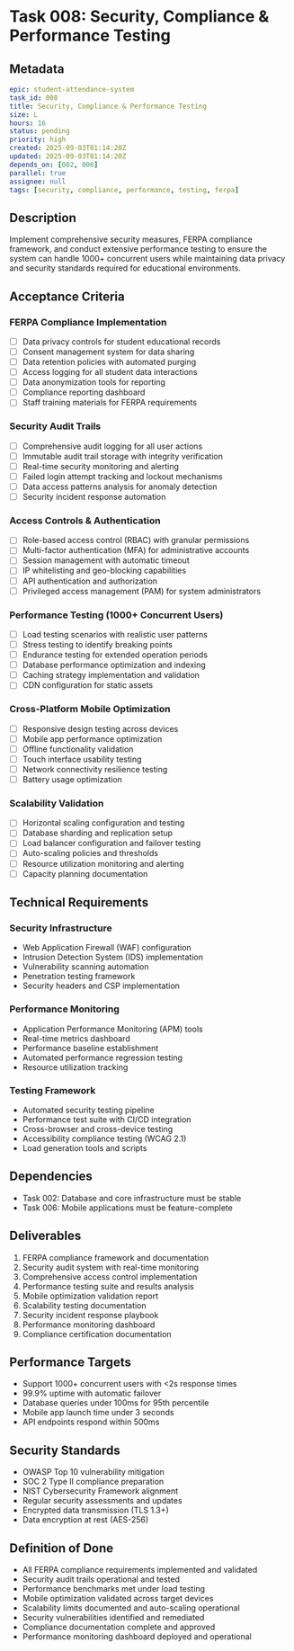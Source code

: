 # Task 008: Security, Compliance & Performance Testing

## Metadata
```yaml
epic: student-attendance-system
task_id: 008
title: Security, Compliance & Performance Testing
size: L
hours: 16
status: pending
priority: high
created: 2025-09-03T01:14:20Z
updated: 2025-09-03T01:14:20Z
depends_on: [002, 006]
parallel: true
assignee: null
tags: [security, compliance, performance, testing, ferpa]
```

## Description

Implement comprehensive security measures, FERPA compliance framework, and conduct extensive performance testing to ensure the system can handle 1000+ concurrent users while maintaining data privacy and security standards required for educational environments.

## Acceptance Criteria

### FERPA Compliance Implementation
- [ ] Data privacy controls for student educational records
- [ ] Consent management system for data sharing
- [ ] Data retention policies with automated purging
- [ ] Access logging for all student data interactions
- [ ] Data anonymization tools for reporting
- [ ] Compliance reporting dashboard
- [ ] Staff training materials for FERPA requirements

### Security Audit Trails
- [ ] Comprehensive audit logging for all user actions
- [ ] Immutable audit trail storage with integrity verification
- [ ] Real-time security monitoring and alerting
- [ ] Failed login attempt tracking and lockout mechanisms
- [ ] Data access patterns analysis for anomaly detection
- [ ] Security incident response automation

### Access Controls & Authentication
- [ ] Role-based access control (RBAC) with granular permissions
- [ ] Multi-factor authentication (MFA) for administrative accounts
- [ ] Session management with automatic timeout
- [ ] IP whitelisting and geo-blocking capabilities
- [ ] API authentication and authorization
- [ ] Privileged access management (PAM) for system administrators

### Performance Testing (1000+ Concurrent Users)
- [ ] Load testing scenarios with realistic user patterns
- [ ] Stress testing to identify breaking points
- [ ] Endurance testing for extended operation periods
- [ ] Database performance optimization and indexing
- [ ] Caching strategy implementation and validation
- [ ] CDN configuration for static assets

### Cross-Platform Mobile Optimization
- [ ] Responsive design testing across devices
- [ ] Mobile app performance optimization
- [ ] Offline functionality validation
- [ ] Touch interface usability testing
- [ ] Network connectivity resilience testing
- [ ] Battery usage optimization

### Scalability Validation
- [ ] Horizontal scaling configuration and testing
- [ ] Database sharding and replication setup
- [ ] Load balancer configuration and failover testing
- [ ] Auto-scaling policies and thresholds
- [ ] Resource utilization monitoring and alerting
- [ ] Capacity planning documentation

## Technical Requirements

### Security Infrastructure
- Web Application Firewall (WAF) configuration
- Intrusion Detection System (IDS) implementation
- Vulnerability scanning automation
- Penetration testing framework
- Security headers and CSP implementation

### Performance Monitoring
- Application Performance Monitoring (APM) tools
- Real-time metrics dashboard
- Performance baseline establishment
- Automated performance regression testing
- Resource utilization tracking

### Testing Framework
- Automated security testing pipeline
- Performance test suite with CI/CD integration
- Cross-browser and cross-device testing
- Accessibility compliance testing (WCAG 2.1)
- Load generation tools and scripts

## Dependencies
- Task 002: Database and core infrastructure must be stable
- Task 006: Mobile applications must be feature-complete

## Deliverables
1. FERPA compliance framework and documentation
2. Security audit system with real-time monitoring
3. Comprehensive access control implementation
4. Performance testing suite and results analysis
5. Mobile optimization validation report
6. Scalability testing documentation
7. Security incident response playbook
8. Performance monitoring dashboard
9. Compliance certification documentation

## Performance Targets
- Support 1000+ concurrent users with <2s response times
- 99.9% uptime with automatic failover
- Database queries under 100ms for 95th percentile
- Mobile app launch time under 3 seconds
- API endpoints respond within 500ms

## Security Standards
- OWASP Top 10 vulnerability mitigation
- SOC 2 Type II compliance preparation
- NIST Cybersecurity Framework alignment
- Regular security assessments and updates
- Encrypted data transmission (TLS 1.3+)
- Data encryption at rest (AES-256)

## Definition of Done
- All FERPA compliance requirements implemented and validated
- Security audit trails operational and tested
- Performance benchmarks met under load testing
- Mobile optimization validated across target devices
- Scalability limits documented and auto-scaling operational
- Security vulnerabilities identified and remediated
- Compliance documentation complete and approved
- Performance monitoring dashboard deployed and operational